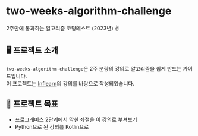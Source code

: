 # two-weeks-algorithm-challenge
2주만에 통과하는 알고리즘 코딩테스트 (2023년) ✌️

## 🖥️ 프로젝트 소개
`two-weeks-algorithm-challenge`은 2주 분량의 강의로 알고리즘을 쉽게 만드는 가이드입니다.
<br>
이 프로젝트는 [Inflearn](https://www.inflearn.com/course/2%EC%A3%BC%EB%A7%8C%EC%97%90-%ED%86%B5%EA%B3%BC%ED%95%98%EB%8A%94-%EC%95%8C%EA%B3%A0%EB%A6%AC%EC%A6%98-%EC%BD%94%EB%94%A9%ED%85%8C%EC%8A%A4%ED%8A%B8)의 강의를 바탕으로 작성되었습니다.
<br>

## 📌 프로젝트 목표
- 프로그래머스 2단계에서 막힌 좌절을 이 강의로 부셔보기
- Python으로 된 강의를 Kotlin으로
<br>
